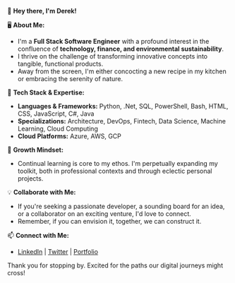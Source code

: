 
👋 **Hey there, I'm Derek!**

🖥️ **About Me:**
- I'm a **Full Stack Software Engineer** with a profound interest in the confluence of **technology, finance, and environmental sustainability**.
- I thrive on the challenge of transforming innovative concepts into tangible, functional products.
- Away from the screen, I'm either concocting a new recipe in my kitchen or embracing the serenity of nature.

🚀 **Tech Stack & Expertise:**
- **Languages & Frameworks:** Python, .Net, SQL, PowerShell, Bash, HTML, CSS, JavaScript, C#, Java
- **Specializations:** Architecture, DevOps, Fintech, Data Science, Machine Learning, Cloud Computing
- **Cloud Platforms:** Azure, AWS, GCP

🌱 **Growth Mindset:**
- Continual learning is core to my ethos. I'm perpetually expanding my toolkit, both in professional contexts and through eclectic personal projects.

💡 **Collaborate with Me:**
- If you're seeking a passionate developer, a sounding board for an idea, or a collaborator on an exciting venture, I'd love to connect.
- Remember, if you can envision it, together, we can construct it.

📫 **Connect with Me:**
- [LinkedIn](https://www.linkedin.com/in/dereklarmstrong/) | [Twitter](https://twitter.com/Docmeir42) | [Portfolio](https://dereklarmstrong.com)

Thank you for stopping by. Excited for the paths our digital journeys might cross!
